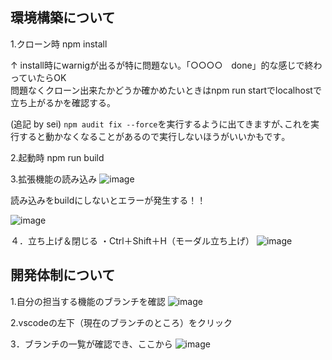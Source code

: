 ## 環境構築について

1.クローン時
npm install 

↑ install時にwarnigが出るが特に問題ない。「○○○○　done」的な感じで終わっていたらOK<br/> 問題なくクローン出来たかどうか確かめたいときはnpm run startでlocalhostで立ち上がるかを確認する。　

(追記 by sei) `npm audit fix --force`を実行するように出てきますが､これを実行すると動かなくなることがあるので実行しないほうがいいかもです｡

2.起動時
npm run build 

3.拡張機能の読み込み
![image](https://user-images.githubusercontent.com/58338829/174347506-6efae66f-f1e8-43cc-8a48-30f77b638471.png)

<p>読み込みをbuildにしないとエラーが発生する！！</P>

![image](https://user-images.githubusercontent.com/58338829/174347655-e23611fa-b6db-4fa9-92d8-76340589a030.png)

４．立ち上げ＆閉じる
・Ctrl＋Shift＋H（モーダル立ち上げ）
![image](https://user-images.githubusercontent.com/58338829/174348245-3ea71a0a-bed1-43c7-a214-a3c013b74e91.png)

## 開発体制について

1.自分の担当する機能のブランチを確認
![image](https://user-images.githubusercontent.com/58338829/174416566-86af26d9-1d9d-40d5-b05b-0cad3c8736cb.png)

2.vscodeの左下（現在のブランチのところ）をクリック

3．ブランチの一覧が確認でき、ここから
![image](https://user-images.githubusercontent.com/58338829/174416739-771772e8-fd27-47af-b90b-214b6dbe2d08.png)
